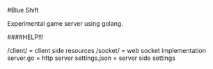 #Blue Shift

Experimental game server using golang.







####HELP!!!

/client/ = client side resources
/socket/ = web socket implementation
server.go = http server
settings.json = server side settings